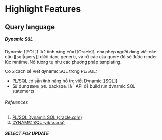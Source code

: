 # Highlight Features

## Query language
##### Dynamic SQL

Dynamic [[SQL]] là 1 tính năng của [[Oracle]], cho phép người dùng viết các câu [[sql|query]] dưới dạng generic, và rồi các câu query đó sẽ được render lúc runtime. Nó tương tụ như các phương pháp templating.

Có 2 cách để viết dynamic SQL trong PL/SQL:
- PL/SQL có sẵn tính năng hỗ trợ viết Dynamic [[SQL]]
- Sử dụng `DBMS_SQL` package, là 1 API để build run dynamic SQL statements
###### References
1. [PL/SQL Dynamic SQL (oracle.com)](https://docs.oracle.com/en/database/oracle/oracle-database/21/lnpls/dynamic-sql.html#GUID-7E2F596F-9CA3-4DC8-8333-0C117962DB73)
2. [DYNAMIC SQL (viblo.asia)](https://viblo.asia/p/dynamic-sql-RnB5pNAYZPG)

##### SELECT FOR UPDATE

